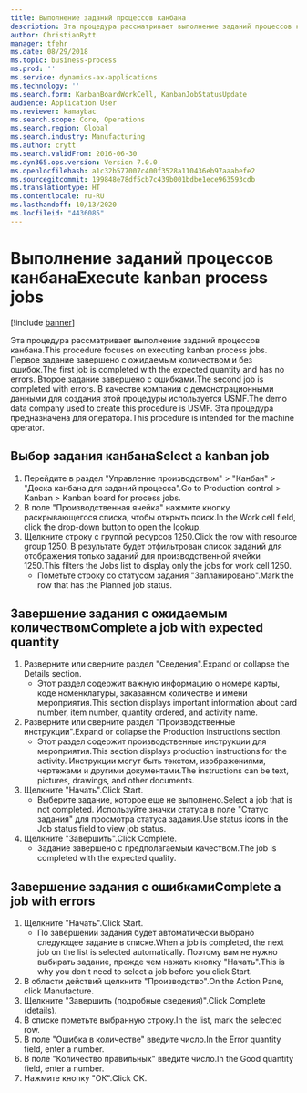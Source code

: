 ```yaml
---
title: Выполнение заданий процессов канбана
description: Эта процедура рассматривает выполнение заданий процессов канбана.
author: ChristianRytt
manager: tfehr
ms.date: 08/29/2018
ms.topic: business-process
ms.prod: ''
ms.service: dynamics-ax-applications
ms.technology: ''
ms.search.form: KanbanBoardWorkCell, KanbanJobStatusUpdate
audience: Application User
ms.reviewer: kamaybac
ms.search.scope: Core, Operations
ms.search.region: Global
ms.search.industry: Manufacturing
ms.author: crytt
ms.search.validFrom: 2016-06-30
ms.dyn365.ops.version: Version 7.0.0
ms.openlocfilehash: a1c32b577007c400f3528a110436eb97aaabefe2
ms.sourcegitcommit: 199848e78df5cb7c439b001bdbe1ece963593cdb
ms.translationtype: HT
ms.contentlocale: ru-RU
ms.lasthandoff: 10/13/2020
ms.locfileid: "4436085"
---
```

# <a name="execute-kanban-process-jobs"></a><span data-ttu-id="6ea6a-103">Выполнение заданий процессов канбана</span><span class="sxs-lookup"><span data-stu-id="6ea6a-103">Execute kanban process jobs</span></span>

[!include [banner](../../includes/banner.md)]

<span data-ttu-id="6ea6a-104">Эта процедура рассматривает выполнение заданий процессов канбана.</span><span class="sxs-lookup"><span data-stu-id="6ea6a-104">This procedure focuses on executing kanban process jobs.</span></span> <span data-ttu-id="6ea6a-105">Первое задание завершено с ожидаемым количеством и без ошибок.</span><span class="sxs-lookup"><span data-stu-id="6ea6a-105">The first job is completed with the expected quantity and has no errors.</span></span> <span data-ttu-id="6ea6a-106">Второе задание завершено с ошибками.</span><span class="sxs-lookup"><span data-stu-id="6ea6a-106">The second job is completed with errors.</span></span> <span data-ttu-id="6ea6a-107">В качестве компании с демонстрационными данными для создания этой процедуры используется USMF.</span><span class="sxs-lookup"><span data-stu-id="6ea6a-107">The demo data company used to create this procedure is USMF.</span></span> <span data-ttu-id="6ea6a-108">Эта процедура предназначена для оператора.</span><span class="sxs-lookup"><span data-stu-id="6ea6a-108">This procedure is intended for the machine operator.</span></span>


## <a name="select-a-kanban-job"></a><span data-ttu-id="6ea6a-109">Выбор задания канбана</span><span class="sxs-lookup"><span data-stu-id="6ea6a-109">Select a kanban job</span></span>
1. <span data-ttu-id="6ea6a-110">Перейдите в раздел "Управление производством" > "Канбан" > "Доска канбана для заданий процесса".</span><span class="sxs-lookup"><span data-stu-id="6ea6a-110">Go to Production control > Kanban > Kanban board for process jobs.</span></span>
2. <span data-ttu-id="6ea6a-111">В поле "Производственная ячейка" нажмите кнопку раскрывающегося списка, чтобы открыть поиск.</span><span class="sxs-lookup"><span data-stu-id="6ea6a-111">In the Work cell field, click the drop-down button to open the lookup.</span></span>
3. <span data-ttu-id="6ea6a-112">Щелкните строку с группой ресурсов 1250.</span><span class="sxs-lookup"><span data-stu-id="6ea6a-112">Click the row with resource group 1250.</span></span> <span data-ttu-id="6ea6a-113">В результате будет отфильтрован список заданий для отображения только заданий для производственной ячейки 1250.</span><span class="sxs-lookup"><span data-stu-id="6ea6a-113">This filters the Jobs list to display only the jobs for work cell 1250.</span></span>
    * <span data-ttu-id="6ea6a-114">Пометьте строку со статусом задания "Запланировано".</span><span class="sxs-lookup"><span data-stu-id="6ea6a-114">Mark the row that has the Planned job status.</span></span>  

## <a name="complete-a-job-with-expected-quantity"></a><span data-ttu-id="6ea6a-115">Завершение задания с ожидаемым количеством</span><span class="sxs-lookup"><span data-stu-id="6ea6a-115">Complete a job with expected quantity</span></span>
1. <span data-ttu-id="6ea6a-116">Разверните или сверните раздел "Сведения".</span><span class="sxs-lookup"><span data-stu-id="6ea6a-116">Expand or collapse the Details section.</span></span>
    * <span data-ttu-id="6ea6a-117">Этот раздел содержит важную информацию о номере карты, коде номенклатуры, заказанном количестве и имени мероприятия.</span><span class="sxs-lookup"><span data-stu-id="6ea6a-117">This section displays important information about card number, item number, quantity ordered, and activity name.</span></span>  
2. <span data-ttu-id="6ea6a-118">Разверните или сверните раздел "Производственные инструкции".</span><span class="sxs-lookup"><span data-stu-id="6ea6a-118">Expand or collapse the Production instructions section.</span></span>
    * <span data-ttu-id="6ea6a-119">Этот раздел содержит производственные инструкции для мероприятия.</span><span class="sxs-lookup"><span data-stu-id="6ea6a-119">This section displays production instructions for the activity.</span></span> <span data-ttu-id="6ea6a-120">Инструкции могут быть текстом, изображениями, чертежами и другими документами.</span><span class="sxs-lookup"><span data-stu-id="6ea6a-120">The instructions can be text, pictures, drawings, and other documents.</span></span>  
3. <span data-ttu-id="6ea6a-121">Щелкните "Начать".</span><span class="sxs-lookup"><span data-stu-id="6ea6a-121">Click Start.</span></span>
    * <span data-ttu-id="6ea6a-122">Выберите задание, которое еще не выполнено.</span><span class="sxs-lookup"><span data-stu-id="6ea6a-122">Select a job that is not completed.</span></span> <span data-ttu-id="6ea6a-123">Используйте значки статуса в поле "Статус задания" для просмотра статуса задания.</span><span class="sxs-lookup"><span data-stu-id="6ea6a-123">Use status icons in the Job status field to view job status.</span></span>      
4. <span data-ttu-id="6ea6a-124">Щелкните "Завершить".</span><span class="sxs-lookup"><span data-stu-id="6ea6a-124">Click Complete.</span></span>
    * <span data-ttu-id="6ea6a-125">Задание завершено с предполагаемым качеством.</span><span class="sxs-lookup"><span data-stu-id="6ea6a-125">The job is completed with the expected quality.</span></span>  

## <a name="complete-a-job-with-errors"></a><span data-ttu-id="6ea6a-126">Завершение задания с ошибками</span><span class="sxs-lookup"><span data-stu-id="6ea6a-126">Complete a job with errors</span></span>
1. <span data-ttu-id="6ea6a-127">Щелкните "Начать".</span><span class="sxs-lookup"><span data-stu-id="6ea6a-127">Click Start.</span></span>
    * <span data-ttu-id="6ea6a-128">По завершении задания будет автоматически выбрано следующее задание в списке.</span><span class="sxs-lookup"><span data-stu-id="6ea6a-128">When a job is completed, the next job on the list is selected automatically.</span></span> <span data-ttu-id="6ea6a-129">Поэтому вам не нужно выбирать задание, прежде чем нажать кнопку "Начать".</span><span class="sxs-lookup"><span data-stu-id="6ea6a-129">This is why you don't need to select a job before you click Start.</span></span>  
2. <span data-ttu-id="6ea6a-130">В области действий щелкните "Производство".</span><span class="sxs-lookup"><span data-stu-id="6ea6a-130">On the Action Pane, click Manufacture.</span></span>
3. <span data-ttu-id="6ea6a-131">Щелкните "Завершить (подробные сведения)".</span><span class="sxs-lookup"><span data-stu-id="6ea6a-131">Click Complete (details).</span></span>
4. <span data-ttu-id="6ea6a-132">В списке пометьте выбранную строку.</span><span class="sxs-lookup"><span data-stu-id="6ea6a-132">In the list, mark the selected row.</span></span>
5. <span data-ttu-id="6ea6a-133">В поле "Ошибка в количестве" введите число.</span><span class="sxs-lookup"><span data-stu-id="6ea6a-133">In the Error quantity field, enter a number.</span></span>
6. <span data-ttu-id="6ea6a-134">В поле "Количество правильных" введите число.</span><span class="sxs-lookup"><span data-stu-id="6ea6a-134">In the Good quantity field, enter a number.</span></span>
7. <span data-ttu-id="6ea6a-135">Нажмите кнопку "OК".</span><span class="sxs-lookup"><span data-stu-id="6ea6a-135">Click OK.</span></span>

